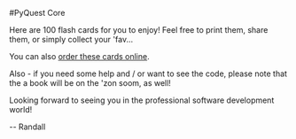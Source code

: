 #PyQuest Core

Here are 100 flash cards for you to enjoy! Feel free to print them, 
share them, or simply collect your 'fav...

You can also [order these cards online](https://www.amazon.com/100-PyQuest-Cards-Randall-Nagy/dp/B0BZF8VHDJ/).

Also - if you need some help and / or want to see 
the code, please note that the a book will be on the 'zon soom, as well!

Looking forward to seeing you in the professional software development world!

-- Randall


